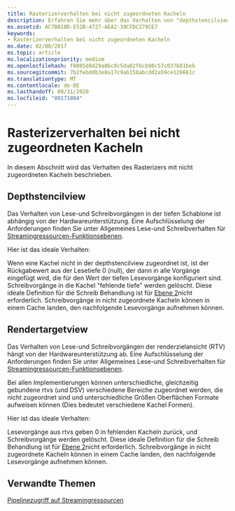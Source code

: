 ```yaml
---
title: Rasterizerverhalten bei nicht zugeordneten Kacheln
description: Erfahren Sie mehr über das Verhalten von "depthstencilview (DSV)" und "rendertargetview" (RTV) Raster mit nicht zugeordneten Kacheln.
ms.assetid: AC7B818D-E52B-4727-AEA2-39CFDC279CE7
keywords:
- Rasterizerverhalten bei nicht zugeordneten Kacheln
ms.date: 02/08/2017
ms.topic: article
ms.localizationpriority: medium
ms.openlocfilehash: f8085d8d29a86c0c5da82f6cb98c57c037b81beb
ms.sourcegitcommit: 7b2febddb3e8a17c9ab158abcdd2a59ce126661c
ms.translationtype: MT
ms.contentlocale: de-DE
ms.lasthandoff: 08/31/2020
ms.locfileid: "89171884"
---
```

# <a name="span-iddirect3dconceptsrasterizer_behavior_with_non-mapped_tilesspanrasterizer-behavior-with-non-mapped-tiles"></a><span id="direct3dconcepts.rasterizer_behavior_with_non-mapped_tiles"></span>Rasterizerverhalten bei nicht zugeordneten Kacheln


In diesem Abschnitt wird das Verhalten des Rasterizers mit nicht zugeordneten Kacheln beschrieben.

## <a name="span-iddepthstencilviewspanspan-iddepthstencilviewspanspan-iddepthstencilviewspandepthstencilview"></a><span id="DepthStencilView"></span><span id="depthstencilview"></span><span id="DEPTHSTENCILVIEW"></span>Depthstencilview


Das Verhalten von Lese-und Schreibvorgängen in der tiefen Schablone ist abhängig von der Hardwareunterstützung. Eine Aufschlüsselung der Anforderungen finden Sie unter Allgemeines Lese-und Schreibverhalten für [Streamingressourcen-Funktionsebenen](streaming-resources-features-tiers.md).

Hier ist das ideale Verhalten:

Wenn eine Kachel nicht in der depthstencilview zugeordnet ist, ist der Rückgabewert aus der Lesetiefe 0 (null), der dann in alle Vorgänge eingefügt wird, die für den Wert der tiefen Lesevorgänge konfiguriert sind. Schreibvorgänge in die Kachel "fehlende tiefe" werden gelöscht. Diese ideale Definition für die Schreib Behandlung ist für [Ebene 2](tier-2.md)nicht erforderlich. Schreibvorgänge in nicht zugeordnete Kacheln können in einem Cache landen, den nachfolgende Lesevorgänge aufnehmen können.

## <a name="span-idrendertargetviewspanspan-idrendertargetviewspanspan-idrendertargetviewspanrendertargetview"></a><span id="RenderTargetView"></span><span id="rendertargetview"></span><span id="RENDERTARGETVIEW"></span>Rendertargetview


Das Verhalten von Lese-und Schreibvorgängen der renderzielansicht (RTV) hängt von der Hardwareunterstützung ab. Eine Aufschlüsselung der Anforderungen finden Sie unter Allgemeines Lese-und Schreibverhalten für [Streamingressourcen-Funktionsebenen](streaming-resources-features-tiers.md).

Bei allen Implementierungen können unterschiedliche, gleichzeitig gebundene rtvs (und DSV) verschiedene Bereiche zugeordnet werden, die nicht zugeordnet sind und unterschiedliche Größen Oberflächen Formate aufweisen können (Dies bedeutet verschiedene Kachel Formen).

Hier ist das ideale Verhalten:

Lesevorgänge aus rtvs geben 0 in fehlenden Kacheln zurück, und Schreibvorgänge werden gelöscht. Diese ideale Definition für die Schreib Behandlung ist für [Ebene 2](tier-2.md)nicht erforderlich. Schreibvorgänge in nicht zugeordnete Kacheln können in einem Cache landen, den nachfolgende Lesevorgänge aufnehmen können.

## <a name="span-idrelated-topicsspanrelated-topics"></a><span id="related-topics"></span>Verwandte Themen


[Pipelinezugriff auf Streamingressourcen](pipeline-access-to-streaming-resources.md)

 

 




